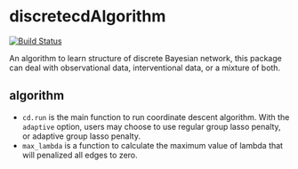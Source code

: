 discretecdAlgorithm
===================

[![Build Status](https://travis-ci.org/gujyjean/discretecdAlgorithm.svg?branch=master)](https://travis-ci.org/gujyjean/discretecdAlgorithm)

An algorithm to learn structure of discrete Bayesian network, this package can deal with observational data, interventional data, or a mixture of both.

algorithm
---------

-   `cd.run` is the main function to run coordinate descent algorithm. With the `adaptive` option, users may choose to use regular group lasso penalty, or adaptive group lasso penalty.
-   `max_lambda` is a function to calculate the maximum value of lambda that will penalized all edges to zero.
